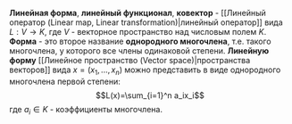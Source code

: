 **Линейная форма**, **линейный функционал**, **ковектор** - [[Линейный оператор (Linear map, Linear transformation)|линейный оператор]] вида $L: V \rightarrow K$, где $V$ - векторное пространство над числовым полем $K$.
**Форма** - это второе название **однородного многочлена**, т.е. такого многочлена, у которого все члены одинаковой степени. **Линейную форму** [[Линейное пространство (Vector space)|пространства векторов]] вида $x=(x_1,...,x_n)$ можно представить в виде однородного многочлена первой степени:$$L(x)=\sum_{i=1}^n a_ix_i$$где $a_i \in K$ - коэффициенты многочлена.